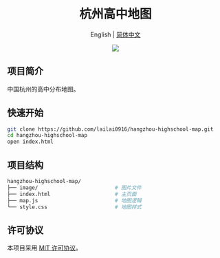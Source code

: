 <div align="center">
  <h1>杭州高中地图</h1>
  <p>English | <a href="README.zh-Hans.md">简体中文</a></p>
  <img src="image/map.png" />
</div>

## 项目简介

中国杭州的高中分布地图。

## 快速开始

```bash
git clone https://github.com/lailai0916/hangzhou-highschool-map.git
cd hangzhou-highschool-map
open index.html
```

## 项目结构

```bash
hangzhou-highschool-map/
├── image/                         # 图片文件
├── index.html                     # 主页面
├── map.js                         # 地图逻辑
└── style.css                      # 地图样式
```

## 许可协议

本项目采用 [MIT 许可协议](LICENSE)。

